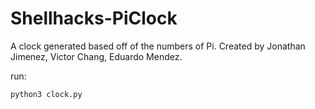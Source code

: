 # Shellhacks-PiClock
A clock generated based off of the numbers of Pi. Created by Jonathan Jimenez, Victor Chang, Eduardo Mendez.

run: 

```python
python3 clock.py
```
